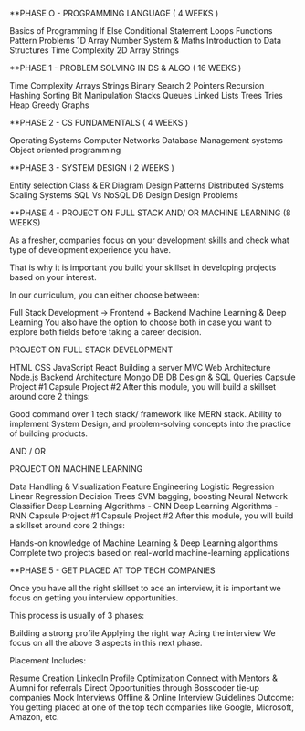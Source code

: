**PHASE O - PROGRAMMING LANGUAGE ( 4 WEEKS )

Basics of Programming
If Else Conditional Statement
Loops
Functions
Pattern Problems
1D Array
Number System & Maths
Introduction to Data Structures
Time Complexity
2D Array
Strings


**PHASE 1 - PROBLEM SOLVING IN DS & ALGO ( 16 WEEKS )

Time Complexity
Arrays
Strings
Binary Search
2 Pointers
Recursion
Hashing
Sorting
Bit Manipulation
Stacks
Queues
Linked Lists
Trees
Tries
Heap
Greedy
Graphs


**PHASE 2 - CS FUNDAMENTALS ( 4 WEEKS )

Operating Systems
Computer Networks
Database Management systems
Object oriented programming


**PHASE 3 - SYSTEM DESIGN ( 2 WEEKS )

Entity selection
Class & ER Diagram
Design Patterns
Distributed Systems
Scaling Systems
SQL Vs NoSQL
DB Design
Design Problems


**PHASE 4 - PROJECT ON FULL STACK AND/ OR MACHINE LEARNING (8 WEEKS)

As a fresher, companies focus on your development skills and check what type of development experience you have.

That is why it is important you build your skillset in developing projects based on your interest.

In our curriculum, you can either choose between:

Full Stack Development → Frontend + Backend
Machine Learning & Deep Learning
You also have the option to choose both in case you want to explore both fields before taking a career decision.

PROJECT ON FULL STACK DEVELOPMENT

HTML
CSS
JavaScript
React
Building a server
MVC
Web Architecture
Node.js
Backend Architecture
Mongo DB
DB Design & SQL
Queries
Capsule Project #1
Capsule Project #2
After this module, you will build a skillset around core 2 things:

Good command over 1 tech stack/ framework like MERN stack.
Ability to implement System Design, and problem-solving concepts into the practice of building products.

AND / OR

PROJECT ON MACHINE LEARNING

Data Handling & Visualization
Feature Engineering
Logistic Regression
Linear Regression
Decision Trees
SVM
bagging, boosting
Neural Network Classifier
Deep Learning Algorithms - CNN
Deep Learning Algorithms - RNN
Capsule Project #1
Capsule Project #2
After this module, you will build a skillset around core 2 things:

Hands-on knowledge of Machine Learning & Deep Learning algorithms
Complete two projects based on real-world machine-learning applications


**PHASE 5 - GET PLACED AT TOP TECH COMPANIES

Once you have all the right skillset to ace an interview, it is important we focus on getting you interview opportunities.

This process is usually of 3 phases:

Building a strong profile
Applying the right way
Acing the interview
We focus on all the above 3 aspects in this next phase.

Placement Includes:

Resume Creation
LinkedIn Profile Optimization
Connect with Mentors & Alumni for referrals
Direct Opportunities through Bosscoder tie-up companies
Mock Interviews
Offline & Online Interview Guidelines
Outcome: You getting placed at one of the top tech companies like Google, Microsoft, Amazon, etc.

